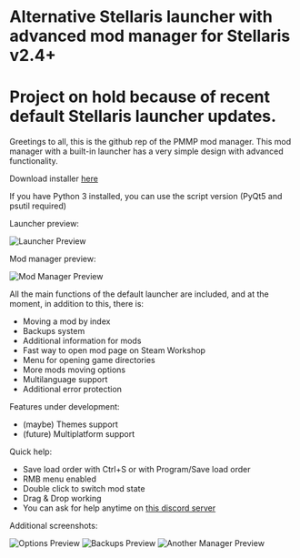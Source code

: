 # Alternative Stellaris launcher with advanced mod manager for Stellaris v2.4+

# Project on hold because of recent default Stellaris launcher updates.

Greetings to all, this is the github rep of the PMMP mod manager.
This mod manager with a built-in launcher has a very simple design with advanced functionality.
 
Download installer [here](https://github.com/pacas/Stellaris_PMMP/releases)
 
If you have Python 3 installed, you can use the script version (PyQt5 and psutil required)

Launcher preview: 
 
![Launcher Preview](https://i.imgur.com/q2DZh4v.png)
 
Mod manager preview: 
 
![Mod Manager Preview](https://i.imgur.com/H3dDrEI.png)
 
All the main functions of the default launcher are included, and at the moment, in addition to this, there is:
* Moving a mod by index
* Backups system
* Additional information for mods
* Fast way to open mod page on Steam Workshop
* Menu for opening game directories
* More mods moving options
* Multilanguage support
* Additional error protection

Features under development:
* (maybe) Themes support
* (future) Multiplatform support

Quick help:
- Save load order with Ctrl+S or with Program/Save load order
- RMB menu enabled
- Double click to switch mod state
- Drag & Drop working
- You can ask for help anytime on [this discord server](https://discord.gg/9JqvFrF)

Additional screenshots:
 
![Options Preview](https://i.imgur.com/oR0g3Zt.png)
![Backups Preview](https://i.imgur.com/Yhraowg.png)
![Another Manager Preview](https://i.imgur.com/ZOtXDzp.png)
